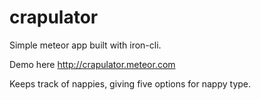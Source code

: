 # crapulator

Simple meteor app built with iron-cli.

Demo here http://crapulator.meteor.com

Keeps track of nappies, giving five options for nappy type.
